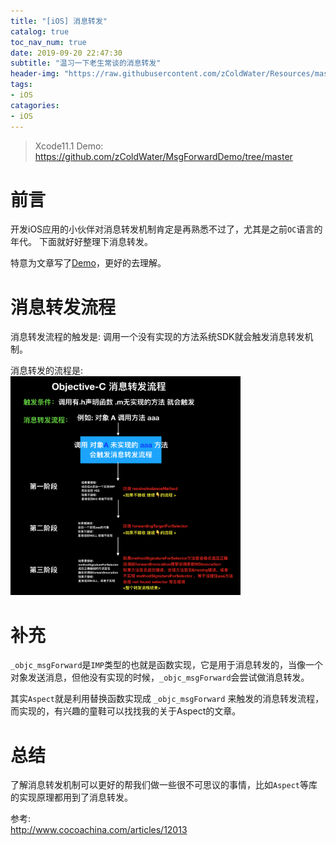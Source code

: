 ```yaml
---
title: "[iOS] 消息转发"
catalog: true
toc_nav_num: true
date: 2019-09-20 22:47:30
subtitle: "温习一下老生常谈的消息转发"
header-img: "https://raw.githubusercontent.com/zColdWater/Resources/master/Images/cover.jpg"
tags:
- iOS
catagories:
- iOS
---
```


> Xcode11.1 Demo: https://github.com/zColdWater/MsgForwardDemo/tree/master 

# 前言
开发iOS应用的小伙伴对消息转发机制肯定是再熟悉不过了，尤其是之前`OC`语言的年代。 下面就好好整理下消息转发。

特意为文章写了[Demo](https://github.com/zColdWater/MsgForwardDemo/tree/master )，更好的去理解。

# 消息转发流程

消息转发流程的触发是: 调用一个没有实现的方法系统SDK就会触发消息转发机制。   

消息转发的流程是:   
<img src="https://raw.githubusercontent.com/zColdWater/Resources/master/Images/msgforward1.png" height="350" />

# 补充  

`_objc_msgForward`是`IMP`类型的也就是函数实现，它是用于消息转发的，当像一个对象发送消息，但他没有实现的时候，`_objc_msgForward`会尝试做消息转发。  

其实`Aspect`就是利用替换函数实现成 `_objc_msgForward` 来触发的消息转发流程，而实现的，有兴趣的童鞋可以找找我的关于Aspect的文章。

# 总结
了解消息转发机制可以更好的帮我们做一些很不可思议的事情，比如`Aspect`等库的实现原理都用到了消息转发。  



参考:  
http://www.cocoachina.com/articles/12013  

